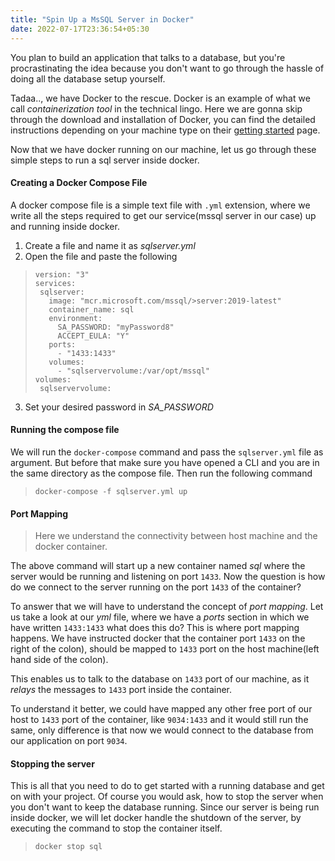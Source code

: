 ```yaml
---
title: "Spin Up a MsSQL Server in Docker"
date: 2022-07-17T23:36:54+05:30
---
```


You plan to build an application that talks to a database, but you're procrastinating the idea because you don't want to go through the hassle of doing all the database setup yourself.

Tadaa.., we have Docker to the rescue. Docker is an example of what we call _containerization tool_ in the technical lingo. Here we are gonna skip through the download and installation of Docker, you can find the detailed instructions depending on your machine type on their [getting started](https://www.docker.com/get-started/) page.

Now that we have docker running on our machine, let us go through these simple steps to run a sql server inside docker.

#### Creating a Docker Compose File

A docker compose file is a simple text file with `.yml` extension, where we write all the steps required to get our service(mssql server in our case) up and running inside docker.

1. Create a file and name it as _sqlserver.yml_
2. Open the file and paste the following

> ```
> version: "3"
> services:
>  sqlserver:
>    image: "mcr.microsoft.com/mssql/>server:2019-latest"
>    container_name: sql
>    environment:
>      SA_PASSWORD: "myPassword8"
>      ACCEPT_EULA: "Y"
>    ports:
>      - "1433:1433"
>    volumes:
>      - "sqlservervolume:/var/opt/mssql"
> volumes:
>  sqlservervolume:
> ```

3. Set your desired password in _SA_PASSWORD_

#### Running the compose file

We will run the `docker-compose` command and pass the `sqlserver.yml` file as argument.
But before that make sure you have opened a CLI and you are in the same directory as the compose file. Then run the following command

> `docker-compose -f sqlserver.yml up`

#### Port Mapping

> Here we understand the connectivity between host machine and the docker container.

The above command will start up a new container named _sql_ where the server would be running and listening on port `1433`. Now the question is how do we connect to the server running on the port `1433` of the container?

To answer that we will have to understand the concept of _port mapping_. Let us take a look at our _yml_ file, where we have a _ports_ section in which we have written `1433:1433` what does this do?
This is where port mapping happens. We have instructed docker that the container port `1433` on the right of the colon), should be mapped to `1433` port on the host machine(left hand side of the colon).

This enables us to talk to the database on `1433` port of our machine, as it _relays_ the messages to `1433` port inside the container.

To understand it better, we could have mapped any other free port of our host to `1433` port of the container, like `9034:1433` and it would still run the same, only difference is that now we would connect to the database from our application on port `9034`.

#### Stopping the server

This is all that you need to do to get started with a running database and get on with your project. Of course you would ask, how to stop the server when you don't want to keep the database running. Since our server is being run inside docker, we will let docker handle the shutdown of the server, by executing the command to stop the container itself.

> `docker stop sql`
